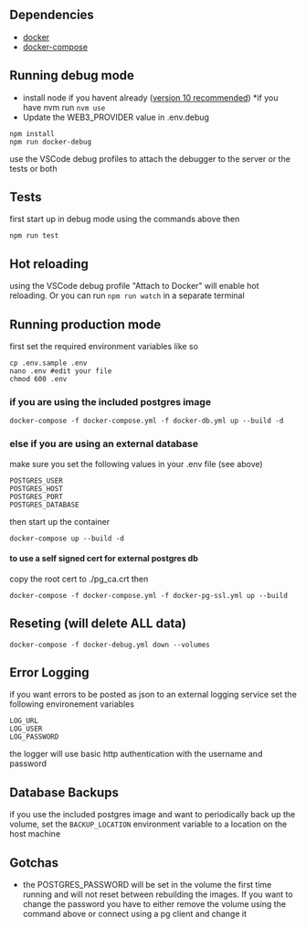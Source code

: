 ## Dependencies

- [docker](https://docs.docker.com/install/)
- [docker-compose](https://docs.docker.com/compose/install/)

## Running debug mode

- install node if you havent already ([version 10 recommended](https://nodejs.org/dist/v10.15.1/)) \*if you have nvm run `nvm use`
- Update the WEB3_PROVIDER value in .env.debug

```
npm install
npm run docker-debug
```

use the VSCode debug profiles to attach the debugger to the server or the tests or both

## Tests

first start up in debug mode using the commands above then

`npm run test`

## Hot reloading

using the VSCode debug profile "Attach to Docker" will enable hot reloading. Or you can run `npm run watch` in a separate terminal

## Running production mode

first set the required environment variables like so

```
cp .env.sample .env
nano .env #edit your file
chmod 600 .env
```

### if you are using the included postgres image

```
docker-compose -f docker-compose.yml -f docker-db.yml up --build -d
```

### else if you are using an external database

make sure you set the following values in your .env file (see above)

```
POSTGRES_USER
POSTGRES_HOST
POSTGRES_PORT
POSTGRES_DATABASE
```

then start up the container

```
docker-compose up --build -d
```

#### to use a self signed cert for external postgres db

copy the root cert to ./pg_ca.crt then

```
docker-compose -f docker-compose.yml -f docker-pg-ssl.yml up --build
```

## Reseting (will delete ALL data)

`docker-compose -f docker-debug.yml down --volumes`

## Error Logging

if you want errors to be posted as json to an external logging service set the following environement variables

```
LOG_URL
LOG_USER
LOG_PASSWORD
```

the logger will use basic http authentication with the username and password

## Database Backups

if you use the included postgres image and want to periodically back up the volume, set the `BACKUP_LOCATION` environment variable to a location on the host machine

## Gotchas

- the POSTGRES_PASSWORD will be set in the volume the first time running and will not reset between rebuilding the images. If you want to change the password you have to either remove the volume using the command above or connect using a pg client and change it
